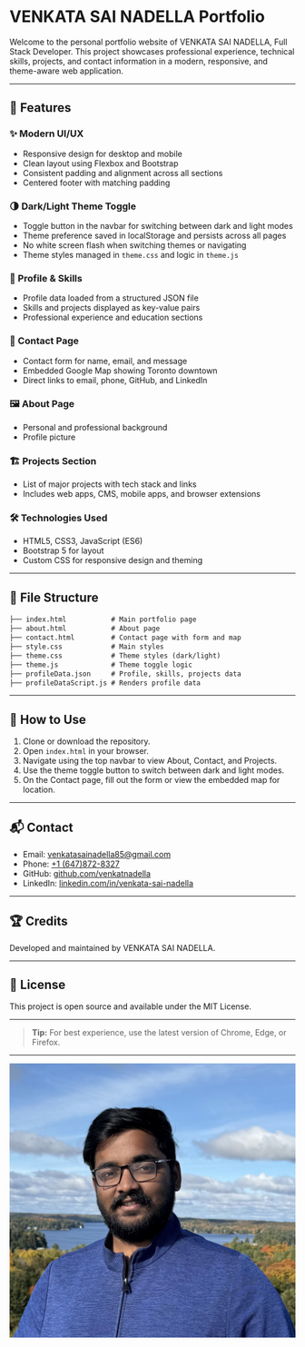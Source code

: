 # VENKATA SAI NADELLA Portfolio

Welcome to the personal portfolio website of VENKATA SAI NADELLA, Full Stack Developer. This project showcases professional experience, technical skills, projects, and contact information in a modern, responsive, and theme-aware web application.

---

## 🚀 Features

### ✨ Modern UI/UX
- Responsive design for desktop and mobile
- Clean layout using Flexbox and Bootstrap
- Consistent padding and alignment across all sections
- Centered footer with matching padding

### 🌗 Dark/Light Theme Toggle
- Toggle button in the navbar for switching between dark and light modes
- Theme preference saved in localStorage and persists across all pages
- No white screen flash when switching themes or navigating
- Theme styles managed in `theme.css` and logic in `theme.js`

### 📄 Profile & Skills
- Profile data loaded from a structured JSON file
- Skills and projects displayed as key-value pairs
- Professional experience and education sections

### 📍 Contact Page
- Contact form for name, email, and message
- Embedded Google Map showing Toronto downtown
- Direct links to email, phone, GitHub, and LinkedIn

### 🖼️ About Page
- Personal and professional background
- Profile picture

### 🏗️ Projects Section
- List of major projects with tech stack and links
- Includes web apps, CMS, mobile apps, and browser extensions

### 🛠️ Technologies Used
- HTML5, CSS3, JavaScript (ES6)
- Bootstrap 5 for layout
- Custom CSS for responsive design and theming

---

## 📁 File Structure

```
├── index.html           # Main portfolio page
├── about.html           # About page
├── contact.html         # Contact page with form and map
├── style.css            # Main styles
├── theme.css            # Theme styles (dark/light)
├── theme.js             # Theme toggle logic
├── profileData.json     # Profile, skills, projects data
├── profileDataScript.js # Renders profile data
```

---

## 📝 How to Use

1. Clone or download the repository.
2. Open `index.html` in your browser.
3. Navigate using the top navbar to view About, Contact, and Projects.
4. Use the theme toggle button to switch between dark and light modes.
5. On the Contact page, fill out the form or view the embedded map for location.

---

## 📬 Contact

- Email: [venkatasainadella85@gmail.com](mailto:venkatasainadella85@gmail.com)
- Phone: [+1 (647)872-8327](tel:+16478728327)
- GitHub: [github.com/venkatnadella](https://github.com/venkatnadella)
- LinkedIn: [linkedin.com/in/venkata-sai-nadella](https://www.linkedin.com/in/venkata-sai-nadella)

---

## 🏆 Credits

Developed and maintained by VENKATA SAI NADELLA.

---

## 📜 License

This project is open source and available under the MIT License.

---

> **Tip:** For best experience, use the latest version of Chrome, Edge, or Firefox.

---

![Screenshot](assets/img/venkat_muskoka_image.jpg)
